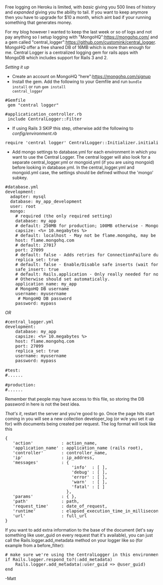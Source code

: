 Free logging on Heroku is limited, with <i>basic</i> giving you 500 lines of history and <i>expanded</i> giving you the ability to tail. If you want to keep anymore then you have to upgrade for $10 a month, which aint bad if your running something that generates money.

For my blog however I wanted to keep the last week or so of logs and not pay anything so I setup logging with "MongoHQ":https://mongohq.com/ and a gem called "central_logger":https://github.com/customink/central_logger. MongoHQ offer a free shared DB of 16MB which is more than enough for me. Central Logger is a centralized logging gem for rails apps with MongoDB which includes support for Rails 3 and 2.

*Setting it up*
* Create an account on MongoHQ "here":https://mongohq.com/signup
* Install the gem. Add the following to your Gemfile and run <code>bundle install</code> or run <code>gem install central_logger</code>

<pre>
#Gemfile
 gem "central_logger"
</pre>

<pre>
#applicatication_controller.rb
 include CentralLogger::Filter
</pre>

* If using Rails 3 SKIP this step, otherwise add the following to <i>config/environment.rb</i>

<pre>
require 'central_logger' CentralLogger::Initializer.initialize_deprecated_logger(config)
</pre>

* Add mongo settings to database.yml for each environment in which you want to use the Central Logger. The central logger will also look for a separate central_logger.yml or mongoid.yml (if you are using mongoid) before looking in database.yml. In the central_logger.yml and mongoid.yml case, the settings should be defined without the 'mongo' subkey.

<pre>
#database.yml
development:
  adapter: mysql
  database: my_app_development
  user: root
  mongo:
    # required (the only required setting)
    database: my_app
    # default: 250MB for production; 100MB otherwise - MongoHQ free account caps out at 16MB
    capsize: <%= 10.megabytes %>
    # default: localhost - May not be flame.mongohq, may be one of there other subdomains
    host: flame.mongohq.com
    # default: 27017
    port: 27099
    # default: false - Adds retries for ConnectionFailure during voting for replica set master
    replica_set: true
    # default: false - Enable/Disable safe inserts (wait for insert to propagate to all nodes)
    safe_insert: true
    # default: Rails.application - Only really needed for non-capistrano Rails 2 deployments
    # Otherwise should set automatically.
    application_name: my_app
    # MongoHQ DB username
    username: myusername
     # MongoHQ DB password
    password: mypass
</pre>

*OR*

<pre>
#central_logger.yml
development:
    database: my_app
    capsize: <%= 10.megabytes %>
    host: flame.mongohq.com
    port: 27099
    replica_set: true
    username: myusername
    password: mypass

#test:
#......

#production:
#......
</pre>

Remember that people may have access to this file, so storing the DB password in here is not the best idea.

*That's it*, restart the server and you're good to go. Once the page hits start coming in you will see a new collection developer_log (or w/e you set it up for) with documents being created per request. The log format will look like this

<pre>
{
   'action'           : action_name,
   'application_name' : application_name (rails root),
   'controller'       : controller_name,
   'ip'               : ip_address,
   'messages'         : {
                          'info'  : [ ],
                          'debug' : [ ],
                          'error' : [ ],
                          'warn'  : [ ],
                          'fatal' : [ ]
                        },
   'params'           : { },
   'path'             : path,
   'request_time'     : date_of_request,
   'runtime'          : elapsed_execution_time_in_milliseconds,
   'url'              : full_url
}
</pre>

If you want to add extra information to the base of the document (let's say something like user_guid on every request that it's available), you can just call the Rails.logger.add_metadata method on your logger like so (for example from a before_filter):

<pre>
# make sure we're using the CentralLogger in this environment
if Rails.logger.respond_to?(:add_metadata)
    Rails.logger.add_metadata(:user_guid => @user_guid)
end
</pre>


-Matt